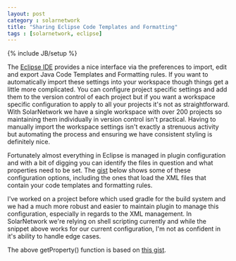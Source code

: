 ```yaml
---
layout: post
category : solarnetwork
title: "Sharing Eclipse Code Templates and Formatting"
tags : [solarnetwork, eclipse]
---
```

{% include JB/setup %}

The [Eclipse IDE](eclipse.org) provides a nice interface via the preferences to import, edit and export Java Code Templates and Formatting rules. If you want to automatically import these settings into your workspace though things get a little more complicated. You can configure project specific settings and add them to the version control of each project but if you want a workspace specific configuration to apply to all your projects it's not as straightforward. With SolarNetwork we have a single workspace with over 200 projects so maintaining them individually in version control isn't practical. Having to manually import the workspace settings isn't exactly a strenuous activity but automating the process and ensuring we have consistent styling is definitely nice.

Fortunately almost everything in Eclipse is managed in plugin configuration and with a bit of digging you can identify the files in question and what properties need to be set. The [gist](https://gist.github.com/maxieduncan/db6f3c7aef1baeafe78fca691c3a6926) below shows some of these configuration options, including the ones that load the XML files that contain your code templates and formatting rules.

<script src="https://gist.github.com/maxieduncan/231d441eb5d4c0a0f0bbefb6c40b7b24.js"></script>

I've worked on a project before which used gradle for the build system and we had a much more robust and easier to maintain plugin to  manage this configuration, especially in regards to the XML management. In SolarNetwork we're relying on shell scripting currently and while the snippet above works for our current configuration, I'm not as confident in it's ability to handle edge cases.

The above getProperty() function is based on [this gist](https://gist.github.com/kongchen/6748525).
